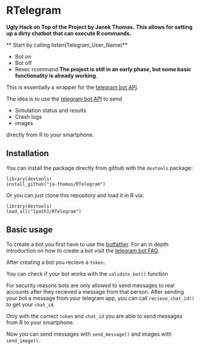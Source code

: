 # RTelegram

**Ugly Hack on Top of the Project by Janek Thomas.**
**This allows for setting up a dirty chatbot that can execute R commands.**

** Start by calling listen(Telegram_User_Name)**
- Bot on
- Bot off
- Rexec rcommand
**The project is still in an early phase, but some basic functionality is already working**.

This is essentially a wrapper for the [telegram bot API](https://core.telegram.org/bots/api).

The idea is to use the [telegram bot API](https://core.telegram.org/bots/api) to send

* Simulation status and results
* Crash logs
* images

directly from R to your smartphone.



## Installation

You can install the package directly from github with the `devtools` package:

    library(devtools)
    install_github("ja-thomas/RTelegram")

Or you can just clone this repository and load it in R via:
    
    library(devtools)
    load_all("[path]/RTelegram")


## Basic usage

To create a bot you first have to use the [botfather](https://telegram.me/botfather). 
For an in depth introduction on how to create a bot visit the [telegram bot FAQ](https://core.telegram.org/bots).

After creating a bot you recieve a `token`.

You can check if your bot works with the `validate_bot()` function



For security reasons bots are only allowed to send messages to real accounts after they recieved a message from that person.
After sending your bot a message from your telegram app, you can call `recieve_chat_id()` to get your `chat_id`.

Only with the correct `token` and `chat_id` you are able to send messages from R to your smartphone.


Now you can send messages with `send_message()` and images with `send_image()`.










